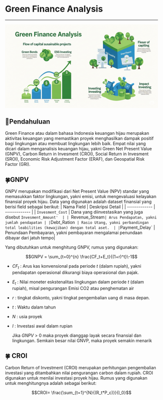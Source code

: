 # Green Finance Analysis

---

![ilustrasi green finance](https://github.com/Agus-Iskandar-D/Green-Finance-Analysis/blob/main/ilustrasi%20green%20finance%20analysis.png)

## 📝Pendahuluan

Green Finance atau dalam bahasa Indonesia keuangan hijau merupakan aktivitas keuangan yang memastikan proyek menghasilkan dampak positif bagi lingkungan atau membuat lingkungan lebih baik.
Empat nilai yang dicari dalam menganalisis keuangan hijau, yakni Green Net Present Value (GNPV), Carbon Return in Invesment (CROI), Social Return in Invesment (SROI), Economic Risk Adjustment Factor (ERAF), dan Geospatial Risk Factor (GRI).

## 🍀GNPV

GNPV merupakan modifikasi dari Net Present Value (NPV) standar yang memasukkan faktor lingkungan, yakni emisi, untuk mengevaluasi kelayakan finansial proyek hijau. Data yang digunakan adalah dataset finansial yang berisi field sebagai berikut:
| Nama Field  | Deskripsi Detail |
| ------------- | ------------- |
| `Invesment_Cost`  | Dana yang diinvestasikan yang juga disebut `Invesment_Amount'  |
| `Revenue_Stream` | Arus Pendapatan, yakni jumlah pendapatan |
| `Debt_Ration`  | Rasio Utang, yakni perbandingan total leabilities (kewajiban) dengan total aset.  |
| `Payment_Delay` | Penundaan Pembayaran, yakni pembayaran mengalamai penundaan dibayar dari jatuh tempo|

Yang dibutuhkan untuk menghitung GNPV, rumus yang digunakan:

$$GNPV = \sum_{t=0}^{n} \frac{CF_t+E_t}{(1+r)^t}\-1$$

- $CF_t$ : Arus kas konvensional pada periode $t$ (dalam rupiah), yakni pendapatan operasional dikurangi biaya operasional dan pajak.
- $E_t$ : Nilai moneter eskstenalitas lingkungan dalam periode $t$ (dalam rupiah), misal pengurangan Emisi CO2 atau penghematan air
- $r$ : tingkat diskonto, yakni tingkat pengembalian uang di masa depan.
- $t$ : Waktu dalam tahun
- $N$ : usia proyek
- $I$ : Investasi awal dalam rupian

  Jika $GNPV$ > 0 maka proyek dianggap layak secara finansial dan lingkungan. Semkain besar nilai GNVP, maka proyek semakin menarik

## 🍀 CROI

Carbon Return of Investment (CROI) merupakan perhitungan pengembalian investasi yang ditambahkan nilai pengurangan carbon dalam rupiah. CROI digunakan untuk menilai investasi proyek hijau. Rumus yang digunakan untuk menghitungnya adalah sebagai berikut:

$$CROI= \frac{\sum_{t=1}^{N}{(R_t*P_c)}}{I_0}$$
